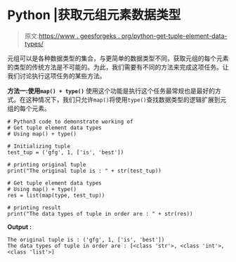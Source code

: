 # Python |获取元组元素数据类型

> 原文:[https://www . geesforgeks . org/python-get-tuple-element-data-types/](https://www.geeksforgeeks.org/python-get-tuple-element-data-types/)

元组可以是各种数据类型的集合，与更简单的数据类型不同，获取元组的每个元素的类型的传统方法是不可能的。为此，我们需要有不同的方法来完成这项任务。让我们讨论执行这项任务的某些方法。

**方法一:使用`map() + type()`**
使用这个功能是执行这个任务最常规也是最好的方式。在这种情况下，我们只允许`map()`将使用`type()`查找数据类型的逻辑扩展到元组的每个元素。

```
# Python3 code to demonstrate working of
# Get tuple element data types
# Using map() + type()

# Initializing tuple
test_tup = ('gfg', 1, ['is', 'best'])

# printing original tuple
print("The original tuple is : " + str(test_tup))

# Get tuple element data types
# Using map() + type()
res = list(map(type, test_tup))

# printing result
print("The data types of tuple in order are : " + str(res))
```

**Output :**

```
The original tuple is : ('gfg', 1, ['is', 'best'])
The data types of tuple in order are : [<class 'str'>, <class 'int'>, <class 'list'>]

```